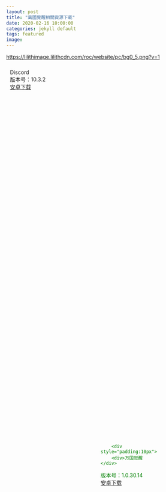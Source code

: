 ```yaml
---
layout: post
title: "萬國覺醒相關資源下載"
date: 2020-02-16 10:00:00
categories: jekyll default
tags: featured
image:
---
```


https://lilithimage.lilithcdn.com/roc/website/pc/bg0_5.png?v=1

<div style="background:url(https://lilithimage.lilithcdn.com/roc/website/pc/bg0_5.png?v=1);height:1120px;background-position-x: center;position: relative;">
  <div style="
    position: absolute;
    bottom: 0;
    margin: 0 50%;
    color:green;">
    
        <div style="padding:10px">
        <div>万国觉醒</div>
  <div>版本号：1.0.30.14</div>
  <div><a href="http://look.itest.chinahrt.com//examSystem/other/20202/16/7b6d9b946d084c87aaea895c10257497.apk" target="_blank">安卓下载</a></div>
        </div>

  <div style="padding:10px;">
<div>Discord</div>
  <div>版本号：10.3.2</div>
  <div><a href="http://look.itest.chinahrt.com//examSystem/other/20202/16/110063e69bae4135ab5b15e1ab4ca0bb.apk" target="_blank">安卓下载</a></div>
</div>
    </div>
</div>

[jekyll]: http://jekyllrb.com
[jekyll-gh]: https://github.com/jekyll/jekyll
[jekyll-help]: https://github.com/jekyll/jekyll-help
